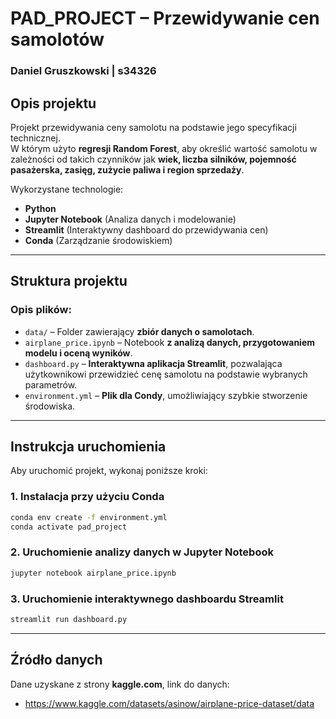 # PAD_PROJECT – Przewidywanie cen samolotów
### Daniel Gruszkowski | s34326
## Opis projektu
Projekt przewidywania ceny samolotu na podstawie jego specyfikacji technicznej.  
W którym użyto **regresji Random Forest**, aby określić wartość samolotu w zależności od takich czynników jak **wiek, liczba silników, pojemność pasażerska, zasięg, zużycie paliwa i region sprzedaży**.

Wykorzystane technologie:
- **Python** 
- **Jupyter Notebook** (Analiza danych i modelowanie)
- **Streamlit** (Interaktywny dashboard do przewidywania cen)
- **Conda** (Zarządzanie środowiskiem)

---

## Struktura projektu

### **Opis plików:**
- `data/` – Folder zawierający **zbiór danych o samolotach**.
- `airplane_price.ipynb` – Notebook **z analizą danych, przygotowaniem modelu i oceną wyników**.
- `dashboard.py` – **Interaktywna aplikacja Streamlit**, pozwalająca użytkownikowi przewidzieć cenę samolotu na podstawie wybranych parametrów.
- `environment.yml` – **Plik dla Condy**, umożliwiający szybkie stworzenie środowiska.

---

## **Instrukcja uruchomienia**
Aby uruchomić projekt, wykonaj poniższe kroki:

### 1. **Instalacja przy użyciu Conda**
```bash
conda env create -f environment.yml
conda activate pad_project
```

### 2. Uruchomienie analizy danych w Jupyter Notebook

```bash
jupyter notebook airplane_price.ipynb
```

### 3.  Uruchomienie interaktywnego dashboardu Streamlit

```bash
streamlit run dashboard.py
```

---
## Źródło danych 
Dane uzyskane z strony **kaggle.com**,
link do danych:
- https://www.kaggle.com/datasets/asinow/airplane-price-dataset/data










